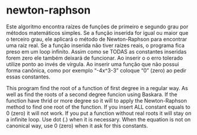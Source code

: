 # newton-raphson

Este algoritmo encontra raízes de funções de primeiro e segundo grau por métodos matemáticos simples. Se a função inserida for igual ou maior que o terceiro grau, ele aplicará o método de Newton-Raphson para encontrar uma raiz real. Se a função inserida não tiver raízes reais, o programa fica preso em um loop infinito. Assim como se TODAS as constantes inseridas forem zero ele também deixará de funcionar. Ao inserir o o erro tolerado utilize ponto ao invés de vírgula. Ao inserir uma função que não possui forma canônica, como por exemplo “-4x^3-3” coloque “0” (zero) ao pedir essas constantes.

This program find the root of a function of first degree in a regular way. As well as find the roots of a second degree funcion using Baskara. If the function have thrid or more degree so it will to apply the Newton-Raphson method to find one root of the function. If you insert ALL constant equals to 0 (zero) it will not work. If you put a function without real roots it will stay on a infinite loop.  Use dot (.) when it is necessary. When the equation is not on canonical way, use 0 (zero) when it ask for this constants. 
